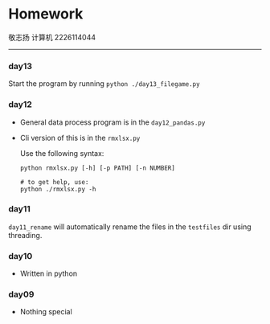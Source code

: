 # Homework
敬志扬 计算机 2226114044

---
### day13
Start the program by running `python ./day13_filegame.py`

### day12
- General data process program is in the `day12_pandas.py`
- Cli version of this is in the `rmxlsx.py`
 
  Use the following syntax: 
  ```shell
  python rmxlsx.py [-h] [-p PATH] [-n NUMBER] 
  
  # to get help, use:
  python ./rmxlsx.py -h
  ```

### day11
`day11_rename` will automatically rename the files in the `testfiles` dir using threading.



### day10
- Written in python
  

### day09
- Nothing special